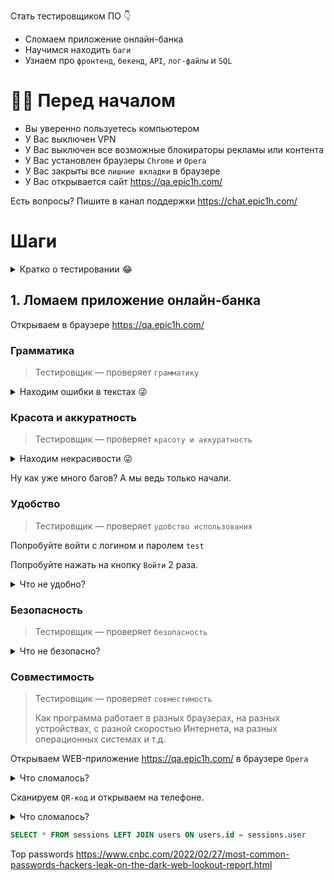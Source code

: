 Стать тестировщиком ПО 👇

* Сломаем приложение онлайн-банка
* Научимся находить `баги`
* Узнаем про `фронтенд`, `бекенд`, `API`, `лог-файлы` и `SQL`

# 🙋‍♂️ Перед началом

* Вы уверенно пользуетесь компьютером
* У Вас выключен VPN
* У Вас выключен все возможные блокираторы рекламы или контента
* У Вас установлен браузеры `Chrome` и `Opera`
* У Вас закрыты все `лишние вкладки` в браузере
* У Вас открывается сайт https://qa.epic1h.com/

Есть вопросы? Пишите в канал поддержки https://chat.epic1h.com/

# Шаги

<details>
  <summary>Кратко о тестировании 😂</summary>
  <p></p>

  GIF краш теста!
  
</details>

## 1. Ломаем приложение онлайн-банка

Открываем в браузере https://qa.epic1h.com/

### Грамматика

> Тестировщик — проверяет `грамматику`

<details>
  <summary>Находим ошибки в текстах 😜</summary>
  <p></p>

  * 🐞 В заголовках не ставяться точки в конце, правильно `Вход в систему`
  * 🐞 Пробел перед и точка после `:` в предложении, правильно `Введите логин и пароль:`
  * 🐞 Ошибка в слове, правильно `защищенны` 🤫
  
</details>

### Красота и аккуратность

> Тестировщик — проверяет `красоту и аккуратность`

<details>
  <summary>Находим некрасивости 😜</summary>
  <p></p>

  * 🐞 Заголовок `Вход в систему` обрезан снизу
  * 🐞 Поле `пароль` смещенно наверх
  * 🐞 Размер шрифта полей `Логин` и `Пароль` разный
  * 🐞 Ширина поля `Логин` не вмещает вспомогательный текст
  * 🐞 Зеленый шрифт на синем фоне? Реально? Кровь из глаз 😂
  
</details>

Ну как уже много багов? А мы ведь только начали.

### Удобство

> Тестировщик — проверяет `удобство использования`

Попробуйте войти с логином и паролем `test`

Попробуйте нажать на кнопку `Войти` 2 раза.

<details>
  <summary>Что не удобно?</summary>
  <p></p>

  * 🐞 После неудачного входа поле `логин` очищается
  * 🐞 Сообщение об ошибке показывается 2 раза
  * 🐞 Не отражается `прогресс` входа
  
</details>

### Безопасность

> Тестировщик — проверяет `безопасность`

<details>
  <summary>Что не безопасно?</summary>
  <p></p>

  🐞 Поле `пароль` отражает символы в место `*`
  
</details>

### Совместимость

> Тестировщик — проверяет `совместимость`
> 
> Как программа работает в разных браузерах, на разных устройствах, с разной скоростью Интернета, на разных операционных системах и т.д.

Открываем WEB-приложение https://qa.epic1h.com/ в браузере `Opera`

<details>
  <summary>Что сломалось?</summary>
  <p></p>

  🐞 Поле `пароль` не отображается!
  
</details>

Сканируем `QR-код` и открываем на телефоне.

<details>
  <summary>Что сломалось?</summary>
  <p></p>

  * 🐞 Форма `обрезает` поле ввода `пароля`
  * 🐞 Что за `красная рамка` вокруг формы?
  
</details>



```sql
SELECT * FROM sessions LEFT JOIN users ON users.id = sessions.user
```


Top passwords https://www.cnbc.com/2022/02/27/most-common-passwords-hackers-leak-on-the-dark-web-lookout-report.html
